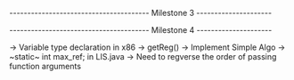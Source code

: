 --------------------------------------- Milestone 3 ---------------------

<!-- -> Final -->
<!-- -> Type casting fix ( boolean ) -->
<!-- -> Local Variable Scope Redeclaration -->
<!-- -> PushParam and PopParams -->
<!-- -> 3AC Offset -->
<!-- -> Stack Pointer Manipulation -->
<!-- -> No heap, only stack -->
<!-- -> Return Address -->
<!-- -> Goto fix [ TEST CASE 0 ] -->
<!-- -> break -->
<!-- -> Constructor type checking -->
<!-- -> continue -->
<!-- -> pushparam after sp update -->
<!-- -> SP update before print call -->
<!-- -> Symbol table id after 3AC -->
--------------------------------------- Milestone 4 ---------------------

<!-- -> Register/Address Descriptor -->
-> Variable type declaration in x86
-> getReg()
-> Implement Simple Algo
-> ~static~ int max_ref; in LIS.java
-> Need to regverse the order of passing function arguments
